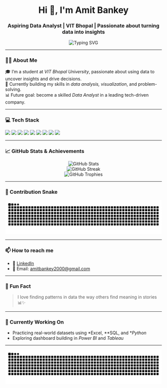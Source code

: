 <h1 align="center">Hi 👋, I'm Amit Bankey</h1>
<h3 align="center">Aspiring Data Analyst | VIT Bhopal | Passionate about turning data into insights</h3>

<p align="center">
  <img src="https://readme-typing-svg.demolab.com?font=Fira+Code&size=24&duration=2000&pause=1000&center=true&vCenter=true&width=600&lines=Data+Analyst+in+the+making...;Python+%7C+SQL+%7C+Excel+%7C+Tableau+%7C+Power+BI;Transforming+data+into+decisions" alt="Typing SVG" />
</p>

---

### 👨‍💻 About Me

🎓 I’m a student at *VIT Bhopal University*, passionate about using data to uncover insights and drive decisions.  
🔎 Currently building my skills in *data analysis, visualization*, and problem-solving.  
📊 Future goal: become a skilled *Data Analyst* in a leading tech-driven company.  

---

### 💻 Tech Stack

<p align="left">
  <img src="https://img.shields.io/badge/Python-3776AB?style=for-the-badge&logo=python&logoColor=white"/>
  <img src="https://img.shields.io/badge/SQL-336791?style=for-the-badge&logo=mysql&logoColor=white"/>
  <img src="https://img.shields.io/badge/Excel-217346?style=for-the-badge&logo=microsoft-excel&logoColor=white"/>
  <img src="https://img.shields.io/badge/Pandas-150458?style=for-the-badge&logo=pandas&logoColor=white"/>
  <img src="https://img.shields.io/badge/Numpy-013243?style=for-the-badge&logo=numpy&logoColor=white"/>
  <img src="https://img.shields.io/badge/Tableau-E97627?style=for-the-badge&logo=tableau&logoColor=white"/>
  <img src="https://img.shields.io/badge/Power%20BI-F2C811?style=for-the-badge&logo=powerbi&logoColor=black"/>
  <img src="https://img.shields.io/badge/C++-00599C?style=for-the-badge&logo=c%2B%2B&logoColor=white"/>
  <img src="https://img.shields.io/badge/GitHub-181717?style=for-the-badge&logo=github&logoColor=white"/>
</p>

---

### 📈 GitHub Stats & Achievements

<p align="center">
  <img src="https://github-readme-stats.vercel.app/api?username=amitbankey&show_icons=true&theme=tokyonight&hide_border=true&bg_color=00000000" alt="GitHub Stats" />
  <br/>
  <img src="https://github-readme-streak-stats.herokuapp.com/?user=amitbankey&theme=tokyonight&hide_border=true&background=00000000" alt="GitHub Streak"/>
  <br/>
  <img src="https://github-profile-trophy.vercel.app/?username=amitbankey&theme=tokyonight&margin-w=15&no-bg=true&no-frame=true" alt="GitHub Trophies"/>
</p>

---

### 🐍 Contribution Snake

<p align="center">
  <img src="https://raw.githubusercontent.com/amitbankey/amitbankey/output/github-contribution-grid-snake.svg" alt="Contribution Snake Animation" />
</p>

---

### 📫 How to reach me

- 💼 [LinkedIn](https://www.linkedin.com/in/amitbankey)
- 📧 Email: [amitbankey2000@gmail.com](mailto:amitbankey2000@gmail.com)

---

### 🔖 Fun Fact

> I love finding patterns in data the way others find meaning in stories 📊✨

---

### 🧠 Currently Working On
- Practicing real-world datasets using *Excel, **SQL, and **Python*
- Exploring dashboard building in *Power BI* and *Tableau*

---
<img src="https://raw.githubusercontent.com/amitbankey/amitbankey/output/github-contribution-grid-snake.svg" alt="Contribution Snake Animation" />
